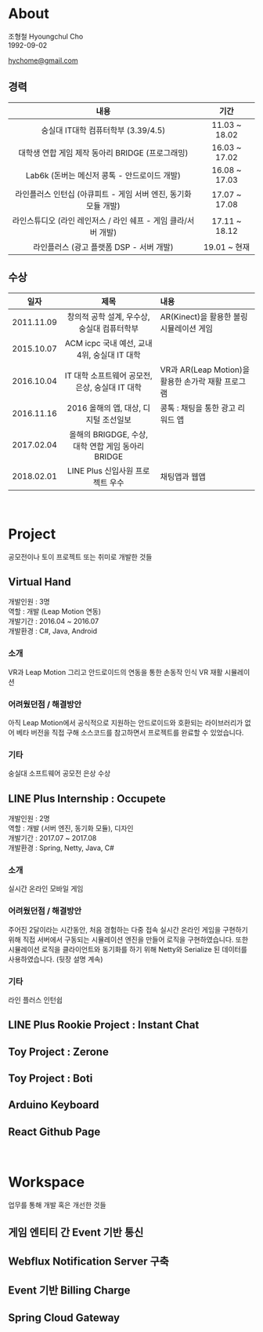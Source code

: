 # About
조형철 Hyoungchul Cho  
1992-09-02

hychome@gmail.com

## 경력
| 내용 | 기간 |
| :---: | :---: |
| 숭실대 IT대학 컴퓨터학부 (3.39/4.5) | 11.03 ~ 18.02 |
| 대학생 연합 게임 제작 동아리 BRIDGE	(프로그래밍) | 16.03 ~ 17.02 |
| Lab6k (돈버는 메신저 콩톡 - 안드로이드 개발) | 16.08 ~ 17.03 |
| 라인플러스 인턴십 (아큐피트 - 게임 서버 엔진, 동기화 모듈 개발) | 17.07 ~ 17.08 |
| 라인스튜디오 (라인 레인저스 / 라인 쉐프 - 게임 클라/서버 개발) | 17.11 ~ 18.12 |
| 라인플러스 (광고 플랫폼 DSP - 서버 개발) | 19.01 ~ 현재 |

## 수상
| 일자 | 제목 | 내용 |
| :---: | :---: | :--- |
| 2011.11.09 | 창의적 공학 설계, 우수상, 숭실대 컴퓨터학부 | AR(Kinect)을 활용한 볼링 시뮬레이션 게임 |
| 2015.10.07 | ACM icpc 국내 예선, 교내 4위, 숭실대 IT 대학 | |
| 2016.10.04 | IT 대학 소프트웨어 공모전, 은상, 숭실대 IT 대학 | VR과 AR(Leap Motion)을 활용한 손가락 재활 프로그램 |
| 2016.11.16 | 2016 올해의 앱, 대상, 디지털 조선일보 | 콩톡 : 채팅을 통한 광고 리워드 앱 |
| 2017.02.04 | 올해의 BRIGDGE, 수상, 대학 연합 게임 동아리 BRIDGE | |
| 2018.02.01 | LINE Plus 신입사원 프로젝트 우수 | 채팅앱과 웹앱 |  

<br/>

# Project
공모전이나 토이 프로젝트 또는 취미로 개발한 것들

## Virtual Hand

개발인원 : 3명  
역할 : 개발 (Leap Motion 연동)  
개발기간 : 2016.04 ~ 2016.07  
개발환경 : C#, Java, Android  
### 소개
VR과 Leap Motion 그리고 안드로이드의 연동을 통한 손동작 인식 VR 재활 시뮬레이션  
### 어려웠던점 / 해결방안  
 아직 Leap Motion에서 공식적으로 지원하는 안드로이드와 호환되는 라이브러리가 없어 베타 버전을 직접 구해 소스코드를 참고하면서 프로젝트를 완료할 수 있었습니다.  
### 기타  
숭실대 소프트웨어 공모전 은상 수상  

## LINE Plus Internship : Occupete

개발인원 : 2명  
역할 : 개발 (서버 엔진, 동기화 모듈), 디자인  
개발기간 : 2017.07 ~ 2017.08  
개발환경 : Spring, Netty, Java, C#  
### 소개  
 실시간 온라인 모바일 게임  
### 어려웠던점 / 해결방안  
 주어진 2달이라는 시간동안, 처음 경험하는 다중 접속 실시간 온라인 게임을 구현하기 위해 직접 서버에서 구동되는 시뮬레이션 엔진을 만들어 로직을 구현하였습니다. 또한 시뮬레이션 로직을 클라이언트와 동기화를 하기 위해 Netty와 Serialize 된 데이터를 사용하였습니다. (뒷장 설명 계속)
### 기타
라인 플러스 인턴쉽

## LINE Plus Rookie Project : Instant Chat

## Toy Project : Zerone

## Toy Project : Boti

## Arduino Keyboard

## React Github Page

<br/>

# Workspace
업무를 통해 개발 혹은 개선한 것들

## 게임 엔티티 간 Event 기반 통신

## Webflux Notification Server 구축

## Event 기반 Billing Charge

## Spring Cloud Gateway
